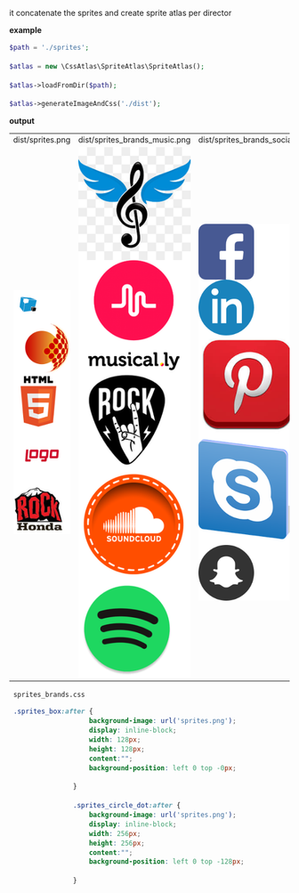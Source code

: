 it concatenate the sprites and create sprite atlas per director

**example**


```php
$path = './sprites';

$atlas = new \CssAtlas\SpriteAtlas\SpriteAtlas();

$atlas->loadFromDir($path);

$atlas->generateImageAndCss('./dist');
```

**output**

<table>
    <tr>
        <td>
            dist/sprites.png
        </td>
        <td>
            dist/sprites_brands_music.png
        </td>
        <td>
            dist/sprites_brands_social.png
        </td>
    </tr>
    <tr>
        <td>
            <img alt="dist/sprites.png" src="dist/sprites.png">
        </td>
        <td>
            <img alt="dist/sprites_brands_music.png" src="dist/sprites_brands_music.png">
        </td>
        <td>
            <img alt="dist/sprites_brands_social.png" src="dist/sprites_brands_social.png">
        </td>
    </tr>
</table>

`
sprites_brands.css`

```css
 .sprites_box:after {
                    background-image: url('sprites.png');
                    display: inline-block;
                    width: 128px; 
                    height: 128px;
                    content:"";
                    background-position: left 0 top -0px;
                    
                }
                
                .sprites_circle_dot:after {
                    background-image: url('sprites.png');
                    display: inline-block;
                    width: 256px; 
                    height: 256px;
                    content:"";
                    background-position: left 0 top -128px;
                    
                }
```